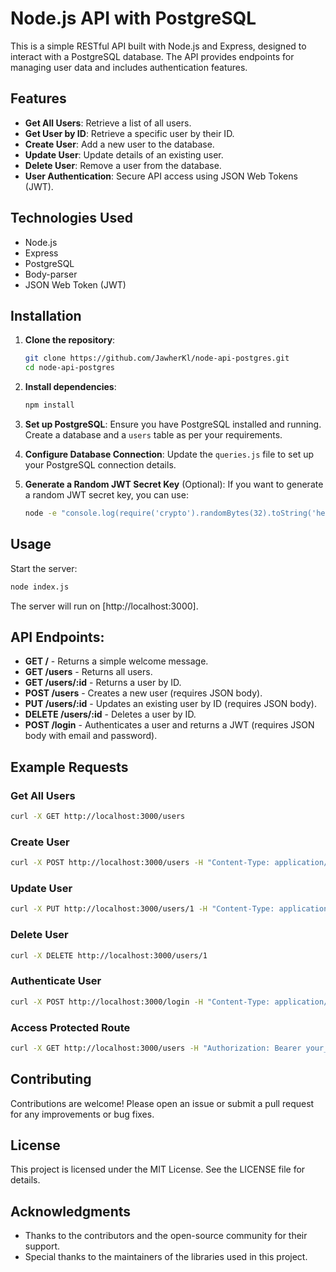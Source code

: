 # Node.js API with PostgreSQL

This is a simple RESTful API built with Node.js and Express, designed to interact with a PostgreSQL database. The API provides endpoints for managing user data and includes authentication features.

## Features
- **Get All Users**: Retrieve a list of all users.
- **Get User by ID**: Retrieve a specific user by their ID.
- **Create User**: Add a new user to the database.
- **Update User**: Update details of an existing user.
- **Delete User**: Remove a user from the database.
- **User Authentication**: Secure API access using JSON Web Tokens (JWT).

## Technologies Used
- Node.js
- Express
- PostgreSQL
- Body-parser
- JSON Web Token (JWT)

## Installation
1. **Clone the repository**:

   ```bash
   git clone https://github.com/JawherKl/node-api-postgres.git
   cd node-api-postgres
   ```

2. **Install dependencies**:
   ```bash
   npm install
   ```

3. **Set up PostgreSQL**:
   Ensure you have PostgreSQL installed and running. Create a database and a `users` table as per your requirements.
   
4. **Configure Database Connection**:
   Update the `queries.js` file to set up your PostgreSQL connection details.

5. **Generate a Random JWT Secret Key** (Optional):
   If you want to generate a random JWT secret key, you can use:
   ```bash
   node -e "console.log(require('crypto').randomBytes(32).toString('hex'))"
   ```

## Usage
Start the server:
  ```bash
  node index.js
  ```

The server will run on [http://localhost:3000].

## API Endpoints:
- **GET /** - Returns a simple welcome message.
- **GET /users** - Returns all users.
- **GET /users/:id** - Returns a user by ID.
- **POST /users** - Creates a new user (requires JSON body).
- **PUT /users/:id** - Updates an existing user by ID (requires JSON body).
- **DELETE /users/:id** - Deletes a user by ID.
- **POST /login** - Authenticates a user and returns a JWT (requires JSON body with email and password).

## Example Requests
### Get All Users
```bash
curl -X GET http://localhost:3000/users
```

### Create User
```bash
curl -X POST http://localhost:3000/users -H "Content-Type: application/json" -d '{"name": "John Doe", "email": "john@example.com"}'
```

### Update User
```bash
curl -X PUT http://localhost:3000/users/1 -H "Content-Type: application/json" -d '{"name": "Jane Doe"}'
```

### Delete User
```bash
curl -X DELETE http://localhost:3000/users/1
```

### Authenticate User
```bash
curl -X POST http://localhost:3000/login -H "Content-Type: application/json" -d '{"email": "john@example.com", "password": "your_password"}'
```

### Access Protected Route
```bash
curl -X GET http://localhost:3000/users -H "Authorization: Bearer your_jwt_token"
```

## Contributing
Contributions are welcome! Please open an issue or submit a pull request for any improvements or bug fixes.

## License
This project is licensed under the MIT License. See the LICENSE file for details.

## Acknowledgments
- Thanks to the contributors and the open-source community for their support.
- Special thanks to the maintainers of the libraries used in this project.
